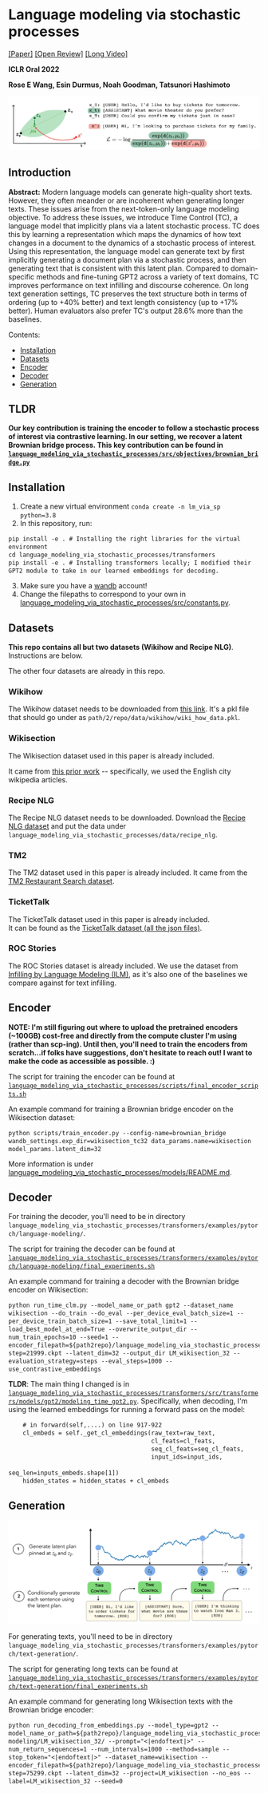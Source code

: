 # Language modeling via stochastic processes
[[Paper]](https://arxiv.org/pdf/2203.11370.pdf) [[Open Review]](https://openreview.net/forum?id=pMQwKL1yctf) [[Long Video]](https://www.youtube.com/watch?v=AwnoASlxeIs)

**ICLR Oral 2022**

**Rose E Wang, Esin Durmus, Noah Goodman, Tatsunori Hashimoto**

![](images/encoder.png)

## Introduction


**Abstract:** Modern language models can generate high-quality short texts. However, they often meander or are incoherent when generating longer texts. These issues arise from the next-token-only language modeling objective. To address these issues, we introduce Time Control (TC), a language model that implicitly plans via a latent stochastic process. TC does this by learning a representation which maps the dynamics of how text changes in a document to the dynamics of a stochastic process of interest. Using this representation, the language model can generate text by first implicitly generating a document plan via a stochastic process, and then generating text that is consistent with this latent plan. Compared to domain-specific methods and fine-tuning GPT2 across a variety of text domains, TC improves performance on text infilling and discourse coherence. On long text generation settings, TC preserves the text structure both in terms of ordering (up to +40% better) and text length consistency (up to +17% better). Human evaluators also prefer TC's output 28.6% more than the baselines.


Contents:
- [Installation](#installation)
- [Datasets](#datasets)
- [Encoder](#encoder)
- [Decoder](#decoder) 
- [Generation](#generation)

## TLDR

**Our key contribution is training the encoder to follow a stochastic process of interest via contrastive learning. In our setting, we recover a latent Brownian bridge process. This key contribution can be found in [`language_modeling_via_stochastic_processes/src/objectives/brownian_bridge.py`](https://github.com/rosewang2008/language_modeling_via_stochastic_processes/blob/main/language_modeling_via_stochastic_processes/src/objectives/brownian_bridge.py)** 


## Installation

1. Create a new virtual environment `conda create -n lm_via_sp python=3.8`
2. In this repository, run: 
```
pip install -e . # Installing the right libraries for the virtual environment
cd language_modeling_via_stochastic_processes/transformers
pip install -e . # Installing transformers locally; I modified their GPT2 module to take in our learned embeddings for decoding.
```
3. Make sure you have a [wandb](https://wandb.ai/) account!
4. Change the filepaths to correspond to your own in [language_modeling_via_stochastic_processes/src/constants.py](language_modeling_via_stochastic_processes/src/constants.py).


## Datasets

**This repo contains all but two datasets (Wikihow and Recipe NLG)**. Instructions are below.

The other four datasets are already in this repo.

### Wikihow

The Wikihow dataset needs to be downloaded from [this link](https://drive.google.com/file/d/13slZcWrVUQ1RCkkxwf2QrPoTsH-vJl_3/view?usp=sharing). It's a pkl file that should go under as `path/2/repo/data/wikihow/wiki_how_data.pkl`. 

### Wikisection

The Wikisection dataset used in this paper is already included. 

It came from [this prior work](https://github.com/sebastianarnold/WikiSection) -- specifically, we used the English city wikipedia articles.

### Recipe NLG

The Recipe NLG dataset needs to be downloaded.
Download the [Recipe NLG dataset](https://recipenlg.cs.put.poznan.pl/dataset) and put the data under `language_modeling_via_stochastic_processes/data/recipe_nlg`.

### TM2

The TM2 dataset used in this paper is already included. 
It came from the [TM2 Restaurant Search dataset](https://github.com/google-research-datasets/Taskmaster/blob/master/TM-2-2020/data/restaurant-search.json).

### TicketTalk

The TicketTalk dataset used in this paper is already included.  
It can be found as the [TicketTalk dataset (all the json files)](https://github.com/google-research-datasets/Taskmaster/tree/master/TM-3-2020/data). 


### ROC Stories

The ROC Stories dataset is already included.
We use the dataset from [Infilling by Language Modeling (ILM)](https://github.com/chrisdonahue/ilm), as it's also one of the baselines we compare against for text infilling.


## Encoder
**NOTE: I'm still figuring out where to upload the pretrained encoders (~100GB) cost-free and directly from the compute cluster I'm using (rather than scp-ing). Until then, you'll need to train the encoders from scratch...if folks have suggestions, don't hesitate to reach out! I want to make the code as accessible as possible. :)**

The script for training the encoder can be found at [`language_modeling_via_stochastic_processes/scripts/final_encoder_scripts.sh`](https://github.com/rosewang2008/language_modeling_via_stochastic_processes/blob/main/language_modeling_via_stochastic_processes/scripts/final_encoder_scripts.sh)

An example command for training a Brownian bridge encoder on the Wikisection dataset: 

```
python scripts/train_encoder.py --config-name=brownian_bridge wandb_settings.exp_dir=wikisection_tc32 data_params.name=wikisection model_params.latent_dim=32
```

More information is under [language_modeling_via_stochastic_processes/models/README.md](language_modeling_via_stochastic_processes/models/README.md).

## Decoder

For training the decoder, you'll need to be in directory `language_modeling_via_stochastic_processes/transformers/examples/pytorch/language-modeling/`.

The script for training the decoder can be found at [`language_modeling_via_stochastic_processes/transformers/examples/pytorch/language-modeling/final_experiments.sh`](https://github.com/rosewang2008/language_modeling_via_stochastic_processes/blob/main/language_modeling_via_stochastic_processes/transformers/examples/pytorch/language-modeling/final_experiments.sh)

An example command for training a decoder with the Brownian bridge encoder on Wikisection: 

```
python run_time_clm.py --model_name_or_path gpt2 --dataset_name wikisection --do_train --do_eval --per_device_eval_batch_size=1 --per_device_train_batch_size=1 --save_total_limit=1 --load_best_model_at_end=True --overwrite_output_dir --num_train_epochs=10 --seed=1 --encoder_filepath=${path2repo}/language_modeling_via_stochastic_processes/models/wikisection/tc32/epoch=99-step=21999.ckpt --latent_dim=32 --output_dir LM_wikisection_32 --evaluation_strategy=steps --eval_steps=1000 --use_contrastive_embeddings

```

**TLDR**: The main thing I changed is in [`language_modeling_via_stochastic_processes/transformers/src/transformers/models/gpt2/modeling_time_gpt2.py`](language_modeling_via_stochastic_processes/transformers/src/transformers/models/gpt2/modeling_time_gpt2.py).
Specifically, when decoding, I'm using the learned embeddings for running a forward pass on the model: 
```
    # in forward(self,....) on line 917-922
    cl_embeds = self._get_cl_embeddings(raw_text=raw_text,
                                        cl_feats=cl_feats,
                                        seq_cl_feats=seq_cl_feats,
                                        input_ids=input_ids,
                                        seq_len=inputs_embeds.shape[1])
    hidden_states = hidden_states + cl_embeds
```


## Generation
![](images/generation.png)

For generating texts, you'll need to be in directory `language_modeling_via_stochastic_processes/transformers/examples/pytorch/text-generation/`.

The script for generating long texts can be found at [`language_modeling_via_stochastic_processes/transformers/examples/pytorch/text-generation/final_experiments.sh`](https://github.com/rosewang2008/nonstationarity/blob/main/language_modeling_via_stochastic_processes/transformers/examples/pytorch/text-generation/final_experiments.sh)

An example command for generating long Wikisection texts with the Brownian bridge encoder: 

```
python run_decoding_from_embeddings.py --model_type=gpt2 --model_name_or_path=${path2repo}/language_modeling_via_stochastic_processes/transformers/examples/pytorch/language-modeling/LM_wikisection_32/ --prompt="<|endoftext|>" --num_return_sequences=1 --num_intervals=1000 --method=sample --stop_token="<|endoftext|>" --dataset_name=wikisection --encoder_filepath=${path2repo}/language_modeling_via_stochastic_processes/models/wikisection/tc32/epoch=99-step=75299.ckpt --latent_dim=32 --project=LM_wikisection --no_eos --label=LM_wikisection_32 --seed=0
```

